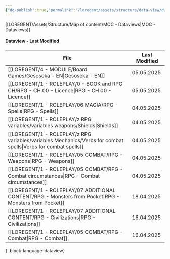 ```yaml
---
{"dg-publish":true,"permalink":"/loregent/assets/structure/data-view/dw-last-modified/"}
---
```



[[LOREGENT/Assets/Structure/Map of content/MOC - Dataviews\|MOC - Dataviews]]

#### Dataview - Last Modified

| File                                                                                                              | Last Modified |
| ----------------------------------------------------------------------------------------------------------------- | ------------- |
| [[LOREGENT/4 - MODULE/Board Games/Gesoseka - EN\|Gesoseka - EN]]                                               | 05.05.2025    |
| [[LOREGENT/1 - ROLEPLAY/0 - BOOK and RPG CH/RPG - CH 00 - Licence\|RPG - CH 00 - Licence]]                     | 05.05.2025    |
| [[LOREGENT/1 - ROLEPLAY/06 MAGIA/RPG - Spells\|RPG - Spells]]                                                  | 04.05.2025    |
| [[LOREGENT/1 - ROLEPLAY/z RPG variables/variables weapons/Shields\|Shields]]                                   | 04.05.2025    |
| [[LOREGENT/1 - ROLEPLAY/z RPG variables/variables Mechanics/Verbs for combat spells\|Verbs for combat spells]] | 04.05.2025    |
| [[LOREGENT/1 - ROLEPLAY/05 COMBAT/RPG - Weapons\|RPG - Weapons]]                                               | 04.05.2025    |
| [[LOREGENT/1 - ROLEPLAY/05 COMBAT/RPG - Combat circumstances\|RPG - Combat circumstances]]                     | 04.05.2025    |
| [[LOREGENT/1 - ROLEPLAY/07 ADDITIONAL CONTENT/RPG - Monsters from Pocket\|RPG - Monsters from Pocket]]         | 18.04.2025    |
| [[LOREGENT/1 - ROLEPLAY/07 ADDITIONAL CONTENT/RPG - Civilizations\|RPG - Civilizations]]                       | 16.04.2025    |
| [[LOREGENT/1 - ROLEPLAY/05 COMBAT/RPG - Combat\|RPG - Combat]]                                                 | 16.04.2025    |

{ .block-language-dataview}